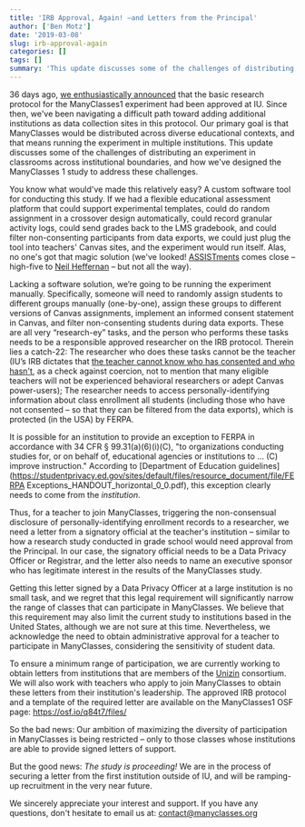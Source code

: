 ```yaml
---
title: 'IRB Approval, Again! —and Letters from the Principal'
author: ['Ben Motz']
date: '2019-03-08'
slug: irb-approval-again
categories: []
tags: []
summary: 'This update discusses some of the challenges of distributing an experiment in classrooms across institutional boundaries, and how we have designed the ManyClasses 1 study to address these challenges.'
---
```


36 days ago, [we enthusiastically announced](https://www.manyclasses.org/updates/irb-approval/) that the basic research protocol for the ManyClasses1 experiment had been approved at IU.  Since then, we've been navigating a difficult path toward adding additional institutions as data collection sites in this protocol.  Our primary goal is that ManyClasses would be distributed across diverse educational contexts, and that means running the experiment in multiple institutions.  This update discusses some of the challenges of distributing an experiment in classrooms across institutional boundaries, and how we've designed the ManyClasses 1 study to address these challenges.

You know what would've made this relatively easy?  A custom software tool for conducting this study.  If we had a flexible educational assessment platform that could support experimental templates, could do random assignment in a crossover design automatically, could record granular activity logs, could send grades back to the LMS gradebook, and could filter non-consenting participants from data exports, we could just plug the tool into teachers' Canvas sites, and the experiment would run itself.  Alas, no one's got that magic solution (we've looked! [ASSISTments](https://www.assistments.org/) comes close – high-five to [Neil Heffernan](https://www.neilheffernan.net/) – but not all the way).

Lacking a software solution, we’re going to be running the experiment manually.  Specifically, someone will need to randomly assign students to different groups manually (one-by-one), assign these groups to different versions of Canvas assignments, implement an informed consent statement in Canvas, and filter non-consenting students during data exports.  These are all very “research-ey” tasks, and the person who performs these tasks needs to be a responsible approved researcher on the IRB protocol.  Therein lies a catch-22:  The researcher who does these tasks cannot be the teacher (IU’s IRB dictates that [the teacher cannot know who has consented and who hasn't](https://www.manyclasses.org/updates/encrypted-consent/), as a check against coercion, not to mention that many eligible teachers will not be experienced behavioral researchers or adept Canvas power-users); The researcher needs to access personally-identifying information about class enrollment all students (including those who have not consented – so that they can be filtered from the data exports), which is protected (in the USA) by FERPA.

It is possible for an institution to provide an exception to FERPA in accordance with 34 CFR § 99.31(a)(6)(i)\(C), "to organizations conducting studies for, or on behalf of, educational agencies or institutions to … \(C) improve instruction."  According to [Department of Education guidelines](https://studentprivacy.ed.gov/sites/default/files/resource_document/file/FERPA Exceptions_HANDOUT_horizontal_0_0.pdf), this exception clearly needs to come from the *institution*.

Thus, for a teacher to join ManyClasses, triggering the non-consensual disclosure of personally-identifying enrollment records to a researcher, we need a letter from a signatory official at the teacher's institution – similar to how a research study conducted in grade school would need approval from the Principal.  In our case, the signatory official needs to be a Data Privacy Officer or Registrar, and the letter also needs to name an executive sponsor who has legitimate interest in the results of the ManyClasses study. 

Getting this letter signed by a Data Privacy Officer at a large institution is no small task, and we regret that this legal requirement will significantly narrow the range of classes that can participate in ManyClasses.  We believe that this requirement may also limit the current study to institutions based in the United States, although we are not sure at this time.  Nevertheless, we acknowledge the need to obtain administrative approval for a teacher to participate in ManyClasses, considering the sensitivity of student data.  

To ensure a minimum range of participation, we are currently working to obtain letters from institutions that are members of the [Unizin](https://unizin.org/) consortium.  We will also work with teachers who apply to join ManyClasses to obtain these letters from their institution's leadership.  The approved IRB protocol and a template of the required letter are available on the ManyClasses1 OSF page: https://osf.io/q84t7/files/ 

So the bad news: Our ambition of maximizing the diversity of participation in ManyClasses is being restricted – only to those classes whose institutions are able to provide signed letters of support.

But the good news:  *The study is proceeding!*  We are in the process of securing a letter from the first institution outside of IU, and will be ramping-up recruitment in the very near future.

We sincerely appreciate your interest and support.  If you have any questions, don't hesitate to email us at: contact@manyclasses.org
